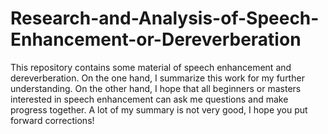 # Research-and-Analysis-of-Speech-Enhancement-or-Dereverberation
This repository contains some material of speech enhancement and dereverberation. On the one hand, I summarize this work for my further understanding. On the other hand, I hope that all beginners or masters interested in speech enhancement can ask me questions and make progress together. A lot of my summary is not very good, I hope you put forward corrections! 
